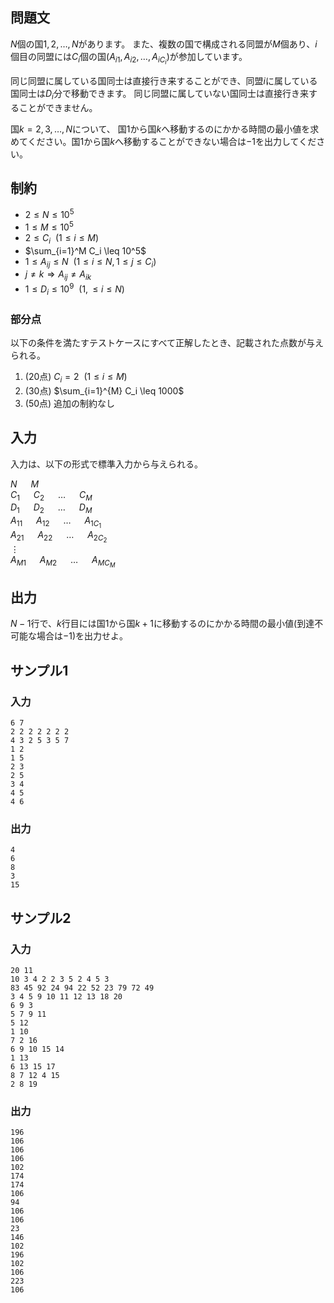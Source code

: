 ## 問題文

$N$個の国$1,2, \ldots,N$があります。
また、複数の国で構成される同盟が$M$個あり、$i$個目の同盟には$C_i$個の国$(A_{i1}, A_{i2}, \ldots , A_{iC_i})$が参加しています。

同じ同盟に属している国同士は直接行き来することができ、同盟$i$に属している国同士は$D_i$分で移動できます。
同じ同盟に属していない国同士は直接行き来することができません。

国$k=2,3,\ldots,N$について、
国$1$から国$k$へ移動するのにかかる時間の最小値を求めてください。国$1$から国$k$へ移動することができない場合は$-1$を出力してください。

## 制約

- $2 \leq N \leq 10^5$
- $1 \leq M \leq 10^5$
- $2 \leq C_i~~(1 \leq i \leq M)$
- $\sum_{i=1}^M C_i \leq 10^5$
- $1 \leq A_{ij} \leq N ~~(1 \leq i \leq N, 1 \leq j \leq C_i)$
- $j \neq k \Rightarrow A_{ij} \neq A_{ik}$
- $1 \leq D_i \leq 10^9~~(1, \leq i \leq N)$

### 部分点

以下の条件を満たすテストケースにすべて正解したとき、記載された点数が与えられる。
1. (20点) $C_i = 2~~(1 \leq i \leq M)$
1. (30点) $\sum_{i=1}^{M} C_i \leq 1000$
1. (50点) 追加の制約なし

## 入力

入力は、以下の形式で標準入力から与えられる。
<div class="code-math">

$N$ &emsp; $M$  
$C_1$ &emsp; $C_2$ &emsp; $\ldots$ &emsp; $C_M$  
$D_1$ &emsp; $D_2$ &emsp; $\ldots$ &emsp; $D_M$  
$A_{11}$ &emsp; $A_{12}$ &emsp; $\ldots$ &emsp; $A_{1C_1}$  
$A_{21}$ &emsp; $A_{22}$ &emsp; $\ldots$ &emsp; $A_{2C_2}$  
$\vdots$  
$A_{M1}$ &emsp; $A_{M2}$ &emsp; $\ldots$ &emsp; $A_{MC_M}$
</div>

## 出力

$N-1$行で、$k$行目には国$1$から国$k+1$に移動するのにかかる時間の最小値(到達不可能な場合は$-1$)を出力せよ。

## サンプル1
### 入力
```
6 7
2 2 2 2 2 2 2
4 3 2 5 3 5 7
1 2
1 5
2 3
2 5
3 4
4 5
4 6
```

### 出力
```
4
6
8
3
15
```

## サンプル2
### 入力
```
20 11
10 3 4 2 2 3 5 2 4 5 3
83 45 92 24 94 22 52 23 79 72 49
3 4 5 9 10 11 12 13 18 20
6 9 3
5 7 9 11
5 12
1 10
7 2 16
6 9 10 15 14
1 13
6 13 15 17
8 7 12 4 15
2 8 19
```

### 出力
```
196
106
106
106
102
174
174
106
94
106
106
23
146
102
196
102
106
223
106
```
